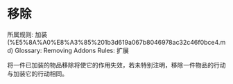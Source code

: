 # 移除

所属规则: 加装 (%E5%8A%A0%E8%A3%85%201b3d619a067b8046978ac32c46f0bce4.md)
Glossary: Removing Addons
Rules: 扩展

将一件已加装的物品移除将使它的作用失效，若未特别注明，移除一件物品的行动与加装它的行动相同。